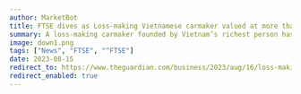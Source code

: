 ```yaml
---
author: MarketBot
title: FTSE dives as Loss-making Vietnamese carmaker valued at more than Ford and BMW
summary: A loss-making carmaker founded by Vietnam’s richest person has been valued by investors at more than Ford and BMW, despite making only 20,000 electric vehicles since its launch and receiving scathing early reviews.
image: down1.png
tags: ["News", "FTSE", "^FTSE"]
date: 2023-08-15
redirect_to: https://www.theguardian.com/business/2023/aug/16/loss-making-vietnamese-carmaker-vinfast-valued-at-more-than-ford-and-bmw
redirect_enabled: true
---
```

